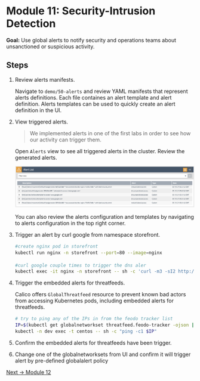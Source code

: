 # Module 11: Security-Intrusion Detection

**Goal:** Use global alerts to notify security and operations teams about unsanctioned or suspicious activity.

## Steps

1. Review alerts manifests.

    Navigate to `demo/50-alerts` and review YAML manifests that represent alerts definitions. Each file containes an alert template and alert definition. Alerts templates can be used to quickly create an alert definition in the UI.


2. View triggered alerts.

    >We implemented alerts in one of the first labs in order to see how our activity can trigger them.

    Open `Alerts` view to see all triggered alerts in the cluster. Review the generated alerts.

    ![alerts view](../img/alerts-view.png)

    You can also review the alerts configuration and templates by navigating to alerts configuration in the top right corner.

3. Trigger an alert by curl google from namespace storefront.
   
   ```bash
   #create nginx pod in storefront
   kubectl run nginx -n storefront --port=80 --image=nginx

   #curl google couple times to trigger the dns aler
   kubectl exec -it nginx -n storefront -- sh -c 'curl -m3 -sI2 http://www.google.com 2>/dev/null | grep -i http'
   ```

4. Trigger the embedded alerts for threatfeeds.

    Calico offers `GlobalThreatfeed` resource to prevent known bad actors from accessing Kubernetes pods, including embedded alerts for threatfeeds.

    ```bash
    # try to ping any of the IPs in from the feodo tracker list
    IP=$(kubectl get globalnetworkset threatfeed.feodo-tracker -ojson | jq .spec.nets[0] | sed -e 's/^"//' -e 's/"$//' -e 's/\/32//')
    kubectl -n dev exec -t centos -- sh -c "ping -c1 $IP"
    ```

5. Confirm the embedded alerts for threatfeeds have been trigger.


6. Change one of the globalnetworksets from UI and confirm it will trigger alert by pre-defined globalalert policy




[Next -> Module 12](../modules/dynamic-packet-capture.md)
